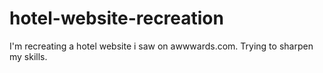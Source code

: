 # hotel-website-recreation
I'm recreating a hotel website i saw on awwwards.com. Trying to sharpen my skills.
